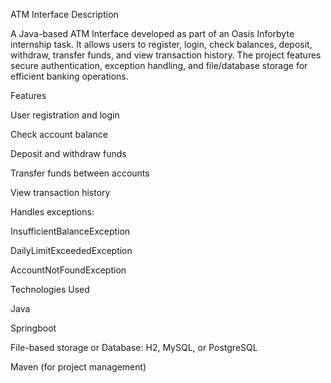 ATM Interface
Description

A Java-based ATM Interface developed as part of an Oasis Inforbyte internship task. It allows users to register, login, check balances, deposit, withdraw, transfer funds, and view transaction history. The project features secure authentication, exception handling, and file/database storage for efficient banking operations.

Features

User registration and login

Check account balance

Deposit and withdraw funds

Transfer funds between accounts

View transaction history

Handles exceptions:

InsufficientBalanceException

DailyLimitExceededException

AccountNotFoundException

Technologies Used

Java

Springboot

File-based storage or Database: H2, MySQL, or PostgreSQL 

Maven (for project management)
